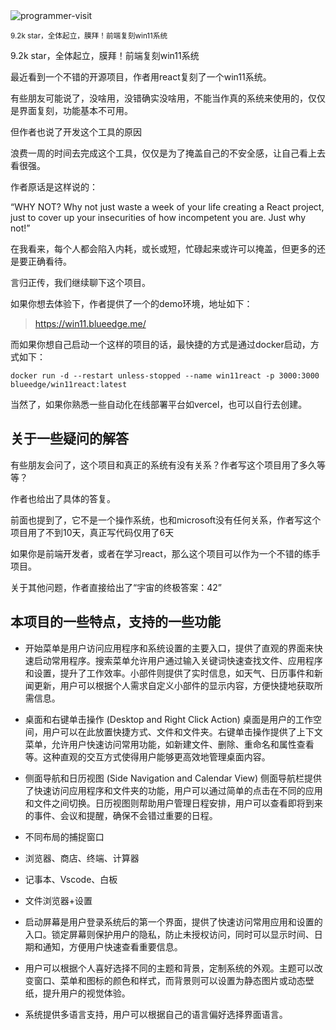 <img src="/images/241206-win11React.png" alt="programmer-visit" />

<small>9.2k star，全体起立，膜拜！前端复刻win11系统</small>

9.2k star，全体起立，膜拜！前端复刻win11系统

最近看到一个不错的开源项目，作者用react复刻了一个win11系统。

有些朋友可能说了，没啥用，没错确实没啥用，不能当作真的系统来使用的，仅仅是界面复刻，功能基本不可用。

但作者也说了开发这个工具的原因

浪费一周的时间去完成这个工具，仅仅是为了掩盖自己的不安全感，让自己看上去看很强。

作者原话是这样说的：

“WHY NOT? Why not just waste a week of your life creating a React project, just to cover up your insecurities of how incompetent you are. Just why not!”

在我看来，每个人都会陷入内耗，或长或短，忙碌起来或许可以掩盖，但更多的还是要正确看待。

言归正传，我们继续聊下这个项目。

如果你想去体验下，作者提供了一个的demo环境，地址如下：

> https://win11.blueedge.me/

而如果你想自己启动一个这样的项目的话，最快捷的方式是通过docker启动，方式如下：

```
docker run -d --restart unless-stopped --name win11react -p 3000:3000 blueedge/win11react:latest
```

当然了，如果你熟悉一些自动化在线部署平台如vercel，也可以自行去创建。

## 关于一些疑问的解答

有些朋友会问了，这个项目和真正的系统有没有关系？作者写这个项目用了多久等等？

作者也给出了具体的答复。

前面也提到了，它不是一个操作系统，也和microsoft没有任何关系，作者写这个项目用了不到10天，真正写代码仅用了6天

如果你是前端开发者，或者在学习react，那么这个项目可以作为一个不错的练手项目。

关于其他问题，作者直接给出了“宇宙的终极答案：42”

## 本项目的一些特点，支持的一些功能

- 开始菜单是用户访问应用程序和系统设置的主要入口，提供了直观的界面来快速启动常用程序。搜索菜单允许用户通过输入关键词快速查找文件、应用程序和设置，提升了工作效率。小部件则提供了实时信息，如天气、日历事件和新闻更新，用户可以根据个人需求自定义小部件的显示内容，方便快捷地获取所需信息。
-  桌面和右键单击操作 (Desktop and Right Click Action)
桌面是用户的工作空间，用户可以在此放置快捷方式、文件和文件夹。右键单击操作提供了上下文菜单，允许用户快速访问常用功能，如新建文件、删除、重命名和属性查看等。这种直观的交互方式使得用户能够更高效地管理桌面内容。

- 侧面导航和日历视图 (Side Navigation and Calendar View)
侧面导航栏提供了快速访问应用程序和文件夹的功能，用户可以通过简单的点击在不同的应用和文件之间切换。日历视图则帮助用户管理日程安排，用户可以查看即将到来的事件、会议和提醒，确保不会错过重要的日程。

- 不同布局的捕捉窗口
- 浏览器、商店、终端、计算器 
- 记事本、Vscode、白板 
- 文件浏览器+设置 
- 启动屏幕是用户登录系统后的第一个界面，提供了快速访问常用应用和设置的入口。锁定屏幕则保护用户的隐私，防止未授权访问，同时可以显示时间、日期和通知，方便用户快速查看重要信息。
- 用户可以根据个人喜好选择不同的主题和背景，定制系统的外观。主题可以改变窗口、菜单和图标的颜色和样式，而背景则可以设置为静态图片或动态壁纸，提升用户的视觉体验。
- 系统提供多语言支持，用户可以根据自己的语言偏好选择界面语言。
